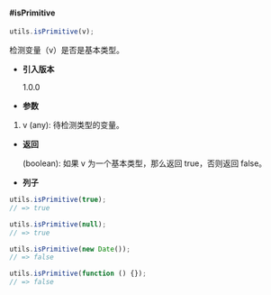 #### #isPrimitive

```javascript
utils.isPrimitive(v);
```

检测变量（v）是否是基本类型。

- **引入版本**

    1.0.0

- **参数**

1. v (any): 待检测类型的变量。

- **返回**

    (boolean): 如果 v 为一个基本类型，那么返回 true，否则返回 false。

- **列子**

```javascript
utils.isPrimitive(true);
// => true

utils.isPrimitive(null);
// => true

utils.isPrimitive(new Date());
// => false

utils.isPrimitive(function () {});
// => false
```
